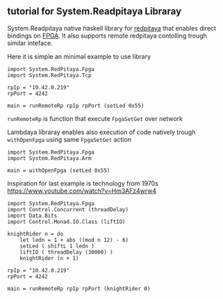 tutorial for System.Readpitaya Libraray
---------------------------------------

System.Readpitaya native haskell library for
[redpitaya](http://redpitaya.com/) that enables direct bindings on
[FPGA](https://github.com/RedPitaya/RedPitaya/blob/master/fpga/doc/RedPitaya_HDL_memory_map.odt?raw=true).
It also supports remote redpitaya contolling trough similar inteface.



Here it is simple an minimal example to use library

    import System.RedPitaya.Fpga
    import System.RedPitaya.Tcp

    rpIp = "10.42.0.219"
    rpPort = 4242

    main = runRemoteRp rpIp rpPort (setLed 0x55) 


`runRemoteRp` is function that execute `FpgaSetGet` over network

Lambdaya libraray enables also execution of code natively trough `withOpenFpga`
using same `FpgaSetGet` action 


    import System.RedPitaya.Fpga
    import System.RedPitaya.Arm

    main = withOpenFpga (setLed 0x55) 



Inspiration for last example is technology from 1970s https://www.youtube.com/watch?v=Hm3AFz4wrw4 


``` {.haskell}
import System.RedPitaya.Fpga
import Control.Concurrent (threadDelay)
import Data.Bits
import Control.Monad.IO.Class (liftIO)

knightRider n = do
    let ledn = 1 + abs ((mod n 12) - 6)
    setLed ( shiftL 1 ledn )
    liftIO ( threadDelay (30000) )
    knightRider (n + 1)

rpIp = "10.42.0.219"
rpPort = 4242

main = runRemoteRp rpIp rpPort (knightRider 0)

```





